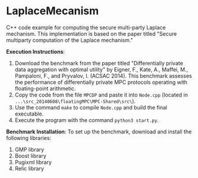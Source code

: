 # LaplaceMecanism
C++ code example for computing the secure multi-party Laplace mechanism. This implementation is based on the paper titled "Secure multiparty computation of the Laplace mechanism."

**Execution Instructions**:
1. Download the benchmark from the paper titled "Differentially private data aggregation with optimal utility" by Eigner, F., Kate, A., Maffei, M., Pampaloni, F., and Pryvalov, I. (ACSAC 2014). This benchmark assesses the performance of differentially private MPC protocols operating with floating-point arithmetic.
2. Copy the code from the file `MPCDP` and paste it into `Node.cpp` (located in `...\src_20140608\floatingMPC\MPC-Shared\src\`).
3. Use the command `make` to compile `Node.cpp` and build the final executable.
4. Execute the program with the command `python3 start.py`.

**Benchmark Installation**:
To set up the benchmark, download and install the following libraries:
1. GMP library
2. Boost library
3. Pugixml library
4. Relic library
